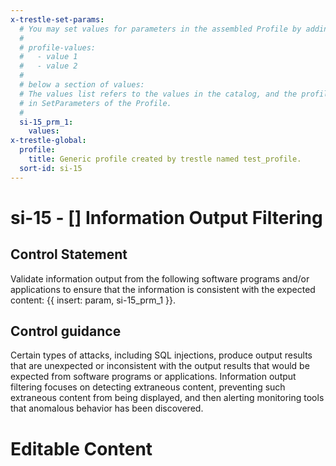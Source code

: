 ```yaml
---
x-trestle-set-params:
  # You may set values for parameters in the assembled Profile by adding
  #
  # profile-values:
  #   - value 1
  #   - value 2
  #
  # below a section of values:
  # The values list refers to the values in the catalog, and the profile-values represent values
  # in SetParameters of the Profile.
  #
  si-15_prm_1:
    values:
x-trestle-global:
  profile:
    title: Generic profile created by trestle named test_profile.
  sort-id: si-15
---
```


# si-15 - \[\] Information Output Filtering

## Control Statement

Validate information output from the following software programs and/or applications to ensure that the information is consistent with the expected content: {{ insert: param, si-15_prm_1 }}.

## Control guidance

Certain types of attacks, including SQL injections, produce output results that are unexpected or inconsistent with the output results that would be expected from software programs or applications. Information output filtering focuses on detecting extraneous content, preventing such extraneous content from being displayed, and then alerting monitoring tools that anomalous behavior has been discovered.

# Editable Content

<!-- Make additions and edits below -->
<!-- The above represents the contents of the control as received by the profile, prior to additions. -->
<!-- If the profile makes additions to the control, they will appear below. -->
<!-- The above markdown may not be edited but you may edit the content below, and/or introduce new additions to be made by the profile. -->
<!-- If there is a yaml header at the top, parameter values may be edited. Use --set-parameters to incorporate the changes during assembly. -->
<!-- The content here will then replace what is in the profile for this control, after running profile-assemble. -->
<!-- The current profile has no added parts for this control, but you may add new ones here. -->
<!-- Each addition must have a heading either of the form ## Control my_addition_name -->
<!-- or ## Part a. (where the a. refers to one of the control statement labels.) -->
<!-- "## Control" parts are new parts added after the statement part. -->
<!-- "## Part" parts are new parts added into the top-level statement part with that label. -->
<!-- Subparts may be added with nested hash levels of the form ### My Subpart Name -->
<!-- underneath the parent ## Control or ## Part being added -->
<!-- See https://ibm.github.io/compliance-trestle/tutorials/ssp_profile_catalog_authoring/ssp_profile_catalog_authoring for guidance. -->
